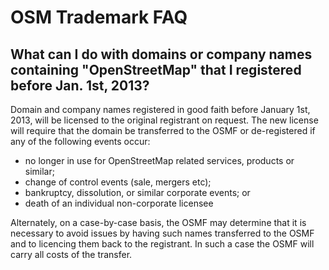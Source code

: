 # OSM Trademark FAQ

## What can I do with domains or company names containing "OpenStreetMap" that I registered before Jan. 1st, 2013?
Domain and company names registered in good faith before January 1st, 2013, will be licensed to the original registrant on request. The new license will require that the domain be transferred to the OSMF or de-registered if any of the following events occur:

* no longer in use for OpenStreetMap related services, products or similar;
* change of control events (sale, mergers etc);
* bankruptcy, dissolution, or similar corporate events; or
* death of an individual non-corporate licensee

Alternately, on a case-by-case basis, the OSMF may determine that it is necessary to avoid issues by having such names transferred to the OSMF and to licencing them back to the registrant. In such a case the OSMF will carry all costs of the transfer.
